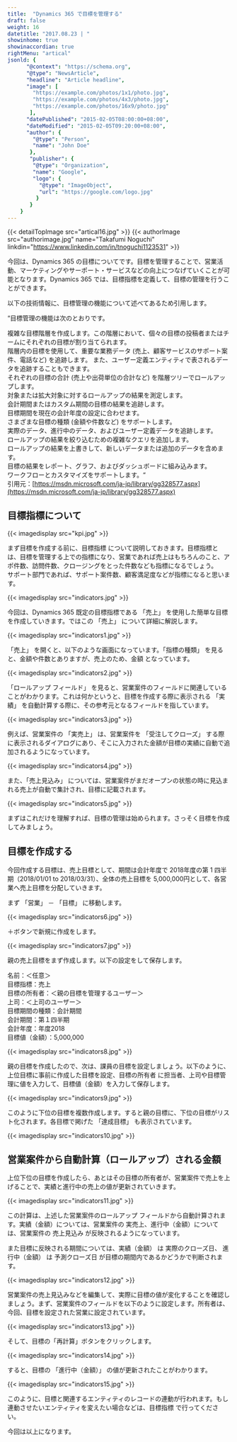 ```yaml
---
title:  "Dynamics 365 で目標を管理する"
draft: false
weight: 16
datetitle: "2017.08.23 | "
showinhome: true
showinaccordian: true
rightMenu: "artical"
jsonld: {
      "@context": "https://schema.org",
      "@type": "NewsArticle",
      "headline": "Article headline",
      "image": [
        "https://example.com/photos/1x1/photo.jpg",
        "https://example.com/photos/4x3/photo.jpg",
        "https://example.com/photos/16x9/photo.jpg"
       ],
      "datePublished": "2015-02-05T08:00:00+08:00",
      "dateModified": "2015-02-05T09:20:00+08:00",
      "author": {
        "@type": "Person",
        "name": "John Doe"
       },
       "publisher": {
        "@type": "Organization",
        "name": "Google",
        "logo": {
          "@type": "ImageObject",
          "url": "https://google.com/logo.jpg"
         }
       }
    }
---
```

{{< detailTopImage src="artical16.jpg" >}}
{{< authorImage src="authorimage.jpg" name="Takafumi Noguchi" linkdin="https://www.linkedin.com/in/tnoguchi1123531" >}}
<!-- Intro  -->
今回は、Dynamics 365 の目標についてです。目標を管理することで、営業活動、マーケティングやサーポート・サービスなどの向上につなげていくことが可能となります。Dynamics 365 では、目標指標を定義して、目標の管理を行うことができます。

以下の技術情報に、目標管理の機能について述べてあるため引用します。

<!-- QuateBox -->
“目標管理の機能は次のとおりです。

複雑な目標階層を作成します。この階層において、個々の目標の投稿者またはチームにそれぞれの目標が割り当てられます。     
階層内の目標を使用して、重要な業務データ (売上、顧客サービスのサポート案件、電話など) を追跡します。 また、ユーザー定義エンティティで表されるデータを追跡することもできます。      
それぞれの目標の合計 (売上や出荷単位の合計など) を階層ツリーでロールアップします。     
対象または拡大対象に対するロールアップの結果を測定します。    
会計期間またはカスタム期間の目標の結果を追跡します。    
目標期間を現在の会計年度の設定に合わせます。     
さまざまな目標の種類 (金額や件数など) をサポートします。     
実際のデータ、進行中のデータ、およびユーザー定義データを追跡します。    
ロールアップの結果を絞り込むための複雑なクエリを追加します。    
ロールアップの結果を上書きして、新しいデータまたは追加のデータを含めます。    
目標の結果をレポート、グラフ、およびダッシュボードに組み込みます。     
ワークフローとカスタマイズをサポートします。“    
引用元：[https://msdn.microsoft.com/ja-jp/library/gg328577.aspx](https://msdn.microsoft.com/ja-jp/library/gg328577.aspx)


## 目標指標について
<!-- Image= kpi.jpg -->
{{< imagedisplay src="kpi.jpg" >}}

まず目標を作成する前に、目標指標 について説明しておきます。目標指標とは、目標を管理する上での指標になり、営業であれば売上はもちろんのこと、アポ件数、訪問件数、クロージングをとった件数なども指標になるでしょう。      
サポート部門であれば、サポート案件数、顧客満足度などが指標になると思います。
<!-- Image= indicators.jpg -->
{{< imagedisplay src="indicators.jpg" >}}

今回は、Dynamics 365 既定の目標指標である 「売上」 を使用した簡単な目標を作成していきます。ではこの 「売上」 について詳細に解説します。
<!-- Image= indicators1.jpg -->
{{< imagedisplay src="indicators1.jpg" >}}

「売上」 を開くと、以下のような画面になっています。「指標の種類」 を見ると、金額や件数とありますが、売上のため、金額 となっています。
<!-- Image= indicators2.jpg -->
{{< imagedisplay src="indicators2.jpg" >}}

「ロールアップ フィールド」 を見ると、営業案件のフィールドに関連していることがわかります。これは何かというと、目標を作成する際に表示される 「実績」 を自動計算する際に、その参考元となるフィールドを指しています。
<!-- Image= indicators3.jpg -->
{{< imagedisplay src="indicators3.jpg" >}}

例えば、営業案件の 「実売上」 は、営業案件を 「受注してクローズ」 する際に表示されるダイアログにあり、そこに入力された金額が目標の実績に自動で追加されるようになっています。
<!-- Image= indicators4.jpg -->
{{< imagedisplay src="indicators4.jpg" >}}

また、「売上見込み」 については、営業案件がまだオープンの状態の時に見込まれる売上が自動で集計され、目標に記載されます。
<!-- Image= indicators5.jpg -->
{{< imagedisplay src="indicators5.jpg" >}}

まずはこれだけを理解すれば、目標の管理は始められます。さっそく目標を作成してみましょう。

## 目標を作成する
今回作成する目標は、売上目標として、期間は会計年度で 2018年度の第 1 四半期（2018/01/01 to 2018/03/31）、全体の売上目標を 5,000,000円として、各営業へ売上目標を分配していきます。

まず 「営業」 － 「目標」 に移動します。
<!-- Image= indicators6.jpg -->
{{< imagedisplay src="indicators6.jpg" >}}

＋ボタンで新規に作成をします。
<!-- Image= indicators7.jpg -->
{{< imagedisplay src="indicators7.jpg" >}}

親の売上目標をまず作成します。以下の設定をして保存します。   

名前：＜任意＞     
目標指標：売上     
目標の所有者：＜親の目標を管理するユーザー＞    
上司：＜上司のユーザー＞    
目標期間の種類：会計期間   
会計期間：第１四半期    
会計年度：年度2018    
目標値（金額）：5,000,000    
<!-- Image= indicators8.jpg -->
{{< imagedisplay src="indicators8.jpg" >}}

親の目標を作成したので、次は、課員の目標を設定しましょう。以下のように、上位目標に事前に作成した目標を設定、目標の所有者 に担当者、上司や目標管理に値を入力して、目標値（金額）を入力して保存します。
<!-- Image= indicators9.jpg -->
{{< imagedisplay src="indicators9.jpg" >}}

このように下位の目標を複数作成します。すると親の目標に、下位の目標がリスト化されます。各目標で掲げた 「達成目標」 も表示されています。
<!-- Image= indicators10.jpg -->
{{< imagedisplay src="indicators10.jpg" >}}

## 営業案件から自動計算（ロールアップ）される金額
上位下位の目標を作成したら、あとはその目標の所有者が、営業案件で売上を上げることで、実績と進行中の売上の値が更新されていきます。
<!-- Image= indicators11.jpg -->
{{< imagedisplay src="indicators11.jpg" >}}

この計算は、上述した営業案件のロールアップ フィールドから自動計算されます。実績（金額）については、営業案件の 実売上、進行中（金額）については、営業案件の 売上見込み が反映されるようになっています。

また目標に反映される期間については、実績（金額） は 実際のクローズ日、 進行中（金額） は 予測クローズ日  が目標の期間内であるかどうかで判断されます。
<!-- Image= indicators12.jpg -->
{{< imagedisplay src="indicators12.jpg" >}}

営業案件の売上見込みなどを編集して、実際に目標の値が変化することを確認しましょう。まず、営業案件のフィールドを以下のように設定します。所有者は、今回、目標を設定された営業に設定されています。
<!-- Image= indicators13.jpg -->
{{< imagedisplay src="indicators13.jpg" >}}

そして、目標の「再計算」ボタンをクリックします。
<!-- Image= indicators14.jpg -->
{{< imagedisplay src="indicators14.jpg" >}}

すると、目標の 「進行中（金額）」 の値が更新されたことがわかります。
<!-- Image= indicators15.jpg -->
{{< imagedisplay src="indicators15.jpg" >}}

このように、目標と関連するエンティティのレコードの連動が行われます。もし連動させたいエンティティを変えたい場合などは、目標指標 で行ってください。

今回は以上になります。